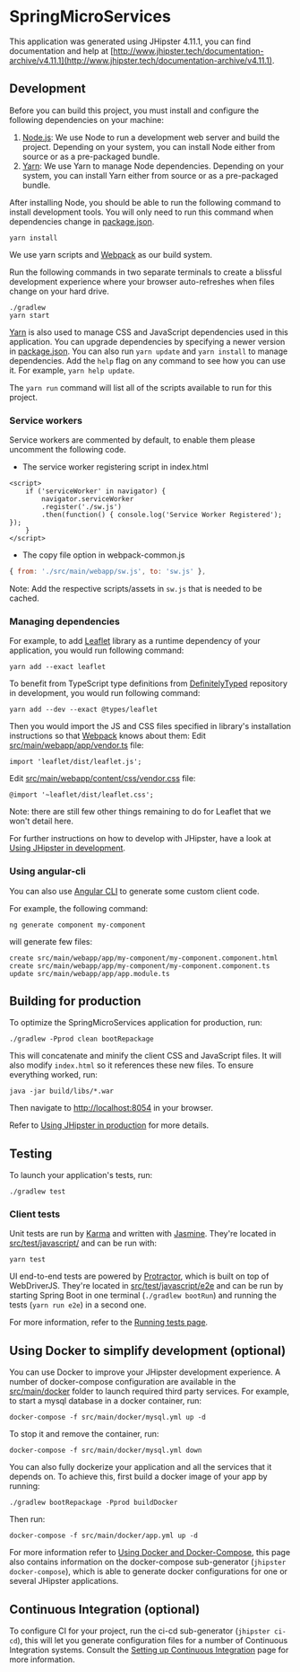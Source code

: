 # SpringMicroServices
This application was generated using JHipster 4.11.1, you can find documentation and help at [http://www.jhipster.tech/documentation-archive/v4.11.1](http://www.jhipster.tech/documentation-archive/v4.11.1).

## Development

Before you can build this project, you must install and configure the following dependencies on your machine:

1. [Node.js][]: We use Node to run a development web server and build the project.
   Depending on your system, you can install Node either from source or as a pre-packaged bundle.
2. [Yarn][]: We use Yarn to manage Node dependencies.
   Depending on your system, you can install Yarn either from source or as a pre-packaged bundle.

After installing Node, you should be able to run the following command to install development tools.
You will only need to run this command when dependencies change in [package.json](package.json).

    yarn install

We use yarn scripts and [Webpack][] as our build system.


Run the following commands in two separate terminals to create a blissful development experience where your browser
auto-refreshes when files change on your hard drive.

    ./gradlew
    yarn start

[Yarn][] is also used to manage CSS and JavaScript dependencies used in this application. You can upgrade dependencies by
specifying a newer version in [package.json](package.json). You can also run `yarn update` and `yarn install` to manage dependencies.
Add the `help` flag on any command to see how you can use it. For example, `yarn help update`.

The `yarn run` command will list all of the scripts available to run for this project.

### Service workers

Service workers are commented by default, to enable them please uncomment the following code.

* The service worker registering script in index.html
```
<script>
    if ('serviceWorker' in navigator) {
        navigator.serviceWorker
        .register('./sw.js')
        .then(function() { console.log('Service Worker Registered'); });
    }
</script>
```
* The copy file option in webpack-common.js
```js
{ from: './src/main/webapp/sw.js', to: 'sw.js' },
```
Note: Add the respective scripts/assets in `sw.js` that is needed to be cached.

### Managing dependencies

For example, to add [Leaflet][] library as a runtime dependency of your application, you would run following command:

    yarn add --exact leaflet

To benefit from TypeScript type definitions from [DefinitelyTyped][] repository in development, you would run following command:

    yarn add --dev --exact @types/leaflet

Then you would import the JS and CSS files specified in library's installation instructions so that [Webpack][] knows about them:
Edit [src/main/webapp/app/vendor.ts](src/main/webapp/app/vendor.ts) file:
~~~
import 'leaflet/dist/leaflet.js';
~~~

Edit [src/main/webapp/content/css/vendor.css](src/main/webapp/content/css/vendor.css) file:
~~~
@import '~leaflet/dist/leaflet.css';
~~~
Note: there are still few other things remaining to do for Leaflet that we won't detail here.

For further instructions on how to develop with JHipster, have a look at [Using JHipster in development][].

### Using angular-cli

You can also use [Angular CLI][] to generate some custom client code.

For example, the following command:

    ng generate component my-component

will generate few files:

    create src/main/webapp/app/my-component/my-component.component.html
    create src/main/webapp/app/my-component/my-component.component.ts
    update src/main/webapp/app/app.module.ts


## Building for production

To optimize the SpringMicroServices application for production, run:

    ./gradlew -Pprod clean bootRepackage

This will concatenate and minify the client CSS and JavaScript files. It will also modify `index.html` so it references these new files.
To ensure everything worked, run:

    java -jar build/libs/*.war

Then navigate to [http://localhost:8054](http://localhost:8054) in your browser.

Refer to [Using JHipster in production][] for more details.

## Testing

To launch your application's tests, run:

    ./gradlew test

### Client tests

Unit tests are run by [Karma][] and written with [Jasmine][]. They're located in [src/test/javascript/](src/test/javascript/) and can be run with:

    yarn test

UI end-to-end tests are powered by [Protractor][], which is built on top of WebDriverJS. They're located in [src/test/javascript/e2e](src/test/javascript/e2e)
and can be run by starting Spring Boot in one terminal (`./gradlew bootRun`) and running the tests (`yarn run e2e`) in a second one.

For more information, refer to the [Running tests page][].

## Using Docker to simplify development (optional)

You can use Docker to improve your JHipster development experience. A number of docker-compose configuration are available in the [src/main/docker](src/main/docker) folder to launch required third party services.
For example, to start a mysql database in a docker container, run:

    docker-compose -f src/main/docker/mysql.yml up -d

To stop it and remove the container, run:

    docker-compose -f src/main/docker/mysql.yml down

You can also fully dockerize your application and all the services that it depends on.
To achieve this, first build a docker image of your app by running:

    ./gradlew bootRepackage -Pprod buildDocker

Then run:

    docker-compose -f src/main/docker/app.yml up -d

For more information refer to [Using Docker and Docker-Compose][], this page also contains information on the docker-compose sub-generator (`jhipster docker-compose`), which is able to generate docker configurations for one or several JHipster applications.

## Continuous Integration (optional)

To configure CI for your project, run the ci-cd sub-generator (`jhipster ci-cd`), this will let you generate configuration files for a number of Continuous Integration systems. Consult the [Setting up Continuous Integration][] page for more information.

[JHipster Homepage and latest documentation]: http://www.jhipster.tech
[JHipster 4.11.1 archive]: http://www.jhipster.tech/documentation-archive/v4.11.1

[Using JHipster in development]: http://www.jhipster.tech/documentation-archive/v4.11.1/development/
[Using Docker and Docker-Compose]: http://www.jhipster.tech/documentation-archive/v4.11.1/docker-compose
[Using JHipster in production]: http://www.jhipster.tech/documentation-archive/v4.11.1/production/
[Running tests page]: http://www.jhipster.tech/documentation-archive/v4.11.1/running-tests/
[Setting up Continuous Integration]: http://www.jhipster.tech/documentation-archive/v4.11.1/setting-up-ci/


[Node.js]: https://nodejs.org/
[Yarn]: https://yarnpkg.org/
[Webpack]: https://webpack.github.io/
[Angular CLI]: https://cli.angular.io/
[BrowserSync]: http://www.browsersync.io/
[Karma]: http://karma-runner.github.io/
[Jasmine]: http://jasmine.github.io/2.0/introduction.html
[Protractor]: https://angular.github.io/protractor/
[Leaflet]: http://leafletjs.com/
[DefinitelyTyped]: http://definitelytyped.org/
